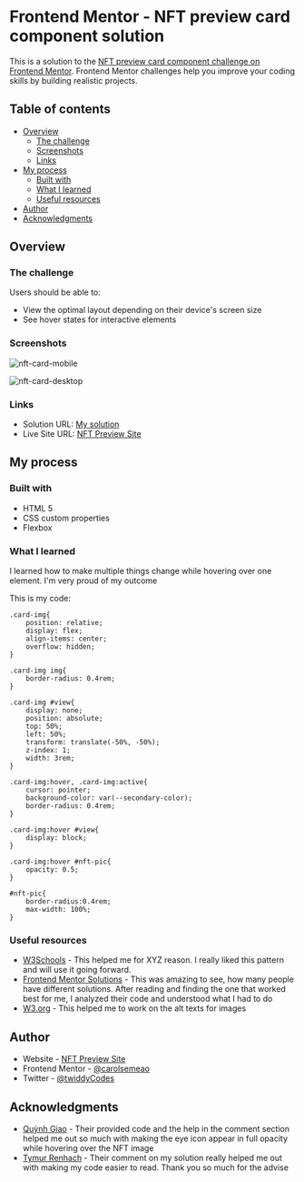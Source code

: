 # Frontend Mentor - NFT preview card component solution

This is a solution to the [NFT preview card component challenge on Frontend Mentor](https://www.frontendmentor.io/challenges/nft-preview-card-component-SbdUL_w0U). Frontend Mentor challenges help you improve your coding skills by building realistic projects. 

## Table of contents

- [Overview](#overview)
  - [The challenge](#the-challenge)
  - [Screenshots](#screenshots)
  - [Links](#links)
- [My process](#my-process)
  - [Built with](#built-with)
  - [What I learned](#what-i-learned)
  - [Useful resources](#useful-resources)
- [Author](#author)
- [Acknowledgments](#acknowledgments)


## Overview

### The challenge

Users should be able to:

- View the optimal layout depending on their device's screen size
- See hover states for interactive elements

### Screenshots

![nft-card-mobile](https://user-images.githubusercontent.com/82804218/150775841-7d0e69ed-804d-4e2a-b8b5-4bf0e56a8ed0.JPG)

![nft-card-desktop](https://user-images.githubusercontent.com/82804218/150775856-702a971d-d49d-48e6-b399-8d0f50cd0c99.JPG)

### Links

- Solution URL: [My solution](https://www.frontendmentor.io/solutions/nft-preview-card-component-8UAgHSfqN)
- Live Site URL: [NFT Preview Site](https://carolsemeao.github.io/nft-preview-card/)

## My process

### Built with

- HTML 5
- CSS custom properties
- Flexbox

### What I learned

I learned how to make multiple things change while hovering over one element. I'm very proud of my outcome

This is my code:
```
.card-img{
    position: relative;
	display: flex;
	align-items: center;
	overflow: hidden;
}

.card-img img{
    border-radius: 0.4rem;
}

.card-img #view{
    display: none;
    position: absolute;
	top: 50%;
	left: 50%;
	transform: translate(-50%, -50%);
	z-index: 1;
    width: 3rem;
}

.card-img:hover, .card-img:active{
    cursor: pointer;
    background-color: var(--secondary-color);
    border-radius: 0.4rem;
}

.card-img:hover #view{
    display: block;
}

.card-img:hover #nft-pic{
    opacity: 0.5;
}

#nft-pic{
    border-radius:0.4rem;
    max-width: 100%;
}
```
### Useful resources

- [W3Schools](https://www.example.com) - This helped me for XYZ reason. I really liked this pattern and will use it going forward.
- [Frontend Mentor Solutions](https://www.frontendmentor.io/solutions) - This was amazing to see, how many people have different solutions. After reading and finding the one that worked best for me, I analyzed their code and understood what I had to do
- [W3.org](https://www.w3.org/WAI/tutorials/images/) - This helped me to work on the alt texts for images

## Author

- Website - [NFT Preview Site](https://carolsemeao.github.io/nft-preview-card/)
- Frontend Mentor - [@carolsemeao](https://www.frontendmentor.io/profile/carolsemeao)
- Twitter - [@twiddyCodes](https://www.twitter.com/twiddyCodes)

## Acknowledgments

- [Quỳnh Giao](https://www.frontendmentor.io/profile/giaonnq1401) - Their provided code and the help in the comment section helped me out so much with making the eye icon appear in full opacity while hovering over the NFT image
- [Tymur Renhach](https://www.frontendmentor.io/profile/tymren608) - Their comment on my solution really helped me out with making my code easier to read. Thank you so much for the advise
